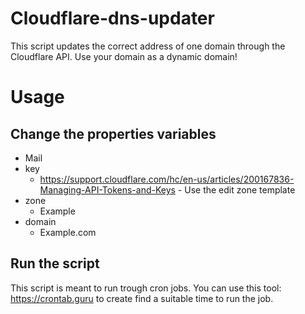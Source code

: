 # Cloudflare-dns-updater
This script updates the correct address of one domain through the Cloudflare API. Use your domain as a dynamic domain!

# Usage

## Change the properties variables
 * Mail
 * key
   * https://support.cloudflare.com/hc/en-us/articles/200167836-Managing-API-Tokens-and-Keys - Use the edit zone template
 * zone 
   * Example
 * domain 
   * Example.com
   
## Run the script
This script is meant to run trough cron jobs. You can use this tool: https://crontab.guru to create find a suitable time to run the job.